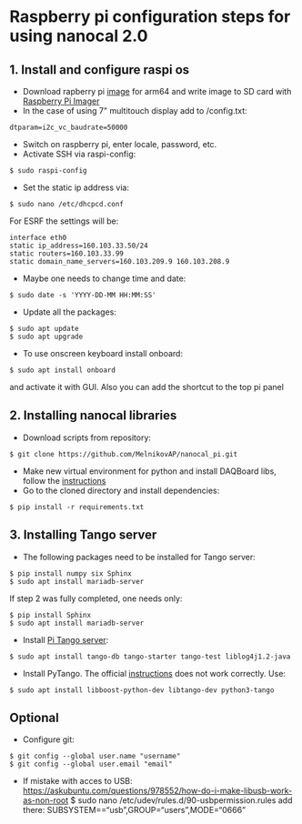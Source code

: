 # Raspberry pi configuration steps for using nanocal 2.0


## 1. Install and configure raspi os

- Download rapberry pi [image](https://downloads.raspberrypi.org/raspios_arm64/images/) for arm64 and write image to SD card with [Raspberry Pi Imager](https://www.raspberrypi.com/software/)
- In the case of using 7" multitouch display add to /config.txt: 
```
dtparam=i2c_vc_baudrate=50000
```  
- Switch on raspberry pi, enter locale, password, etc.  
- Activate SSH via raspi-config:
```
$ sudo raspi-config
```
- Set the static ip address via: 
```
$ sudo nano /etc/dhcpcd.conf
```
For ESRF the settings will be: 
```
interface eth0
static ip_address=160.103.33.50/24
static routers=160.103.33.99
static domain_name_servers=160.103.209.9 160.103.208.9
```
- Maybe one needs to change time and date:  
```
$ sudo date -s 'YYYY-DD-MM HH:MM:SS'
```
- Update all the packages:
```
$ sudo apt update  
$ sudo apt upgrade
```
- To use onscreen keyboard install onboard: 
```
$ sudo apt install onboard
```
and activate it with GUI. Also you can add the shortcut to the top pi panel  

## 2. Installing nanocal libraries

- Download scripts from repository:
```
$ git clone https://github.com/MelnikovAP/nanocal_pi.git
```
- Make new virtual environment for python and install DAQBoard libs, follow the [instructions](https://github.com/MelnikovAP/nanocal_pi/blob/master/README.md)  
- Go to the cloned directory and install dependencies:
```
$ pip install -r requirements.txt
```

## 3. Installing Tango server

- The following packages need to be installed for Tango server:
```
$ pip install numpy six Sphinx
$ sudo apt install mariadb-server
```
If step 2 was fully completed, one needs only:  
```
$ pip install Sphinx
$ sudo apt install mariadb-server
```
- Install [Pi Tango server](https://tango-controls.readthedocs.io/en/latest/installation/tango-on-raspberry-pi.html):
``` 
$ sudo apt install tango-db tango-starter tango-test liblog4j1.2-java  
```
- Install PyTango. The official [instructions](https://gitlab.com/tango-controls/pytango) does not work correctly. Use:
```
$ sudo apt install libboost-python-dev libtango-dev python3-tango  
```



## Optional

- Configure git:
```
$ git config --global user.name "username"
$ git config --global user.email "email"
```

- If mistake with acces to USB:
https://askubuntu.com/questions/978552/how-do-i-make-libusb-work-as-non-root
$ sudo nano /etc/udev/rules.d/90-usbpermission.rules
add there: SUBSYSTEM==“usb”,GROUP=“users”,MODE=“0666”
